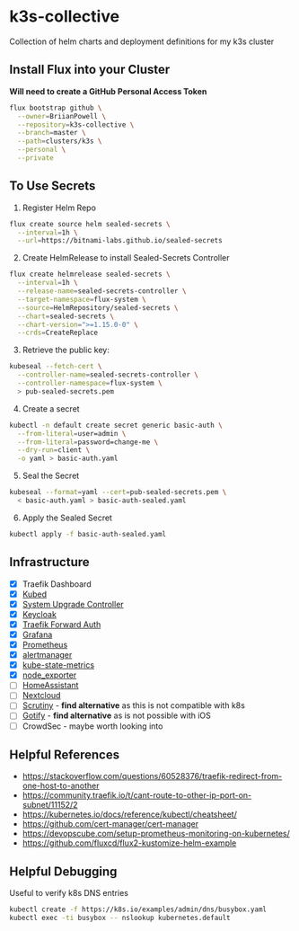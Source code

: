 # k3s-collective

Collection of helm charts and deployment definitions for my k3s cluster

## Install Flux into your Cluster

**Will need to create a GitHub Personal Access Token**

```sh
flux bootstrap github \
  --owner=BriianPowell \
  --repository=k3s-collective \
  --branch=master \
  --path=clusters/k3s \
  --personal \
  --private
```

## To Use Secrets

1. Register Helm Repo

```sh
flux create source helm sealed-secrets \
  --interval=1h \
  --url=https://bitnami-labs.github.io/sealed-secrets
```

2. Create HelmRelease to install Sealed-Secrets Controller

```sh
flux create helmrelease sealed-secrets \
  --interval=1h \
  --release-name=sealed-secrets-controller \
  --target-namespace=flux-system \
  --source=HelmRepository/sealed-secrets \
  --chart=sealed-secrets \
  --chart-version=">=1.15.0-0" \
  --crds=CreateReplace
```

3. Retrieve the public key:

```sh
kubeseal --fetch-cert \
  --controller-name=sealed-secrets-controller \
  --controller-namespace=flux-system \
  > pub-sealed-secrets.pem
```

4. Create a secret

```sh
kubectl -n default create secret generic basic-auth \
  --from-literal=user=admin \
  --from-literal=password=change-me \
  --dry-run=client \
  -o yaml > basic-auth.yaml
```

5. Seal the Secret

```sh
kubeseal --format=yaml --cert=pub-sealed-secrets.pem \
  < basic-auth.yaml > basic-auth-sealed.yaml
```

6. Apply the Sealed Secret

```sh
kubectl apply -f basic-auth-sealed.yaml
```

## Infrastructure

- [x] Traefik Dashboard
- [x] [Kubed](https://appscode.com/products/kubed/v0.12.0/welcome/)
- [x] [System Upgrade Controller](https://github.com/rancher/system-upgrade-controller)
- [x] [Keycloak](https://github.com/keycloak/keycloak)
- [x] [Traefik Forward Auth](https://github.com/thomseddon/traefik-forward-auth)
- [x] [Grafana](https://github.com/grafana/grafana)
- [x] [Prometheus](https://prometheus.io/)
- [x] [alertmanager](https://github.com/prometheus/alertmanager)
- [x] [kube-state-metrics](https://github.com/kubernetes/kube-state-metrics)
- [x] [node_exporter](https://github.com/prometheus/node_exporter)
- [ ] [HomeAssistant](https://www.home-assistant.io/)
- [ ] [Nextcloud](https://github.com/nextcloud/server)
- [ ] [Scrutiny](https://github.com/AnalogJ/scrutiny) - **find alternative** as this is not compatible with k8s
- [ ] [Gotify](https://github.com/gotify/server) - **find alternative** as is not possible with iOS
- [ ] CrowdSec - maybe worth looking into

## Helpful References

- <https://stackoverflow.com/questions/60528376/traefik-redirect-from-one-host-to-another>
- <https://community.traefik.io/t/cant-route-to-other-ip-port-on-subnet/11152/2>
- <https://kubernetes.io/docs/reference/kubectl/cheatsheet/>
- <https://github.com/cert-manager/cert-manager>
- <https://devopscube.com/setup-prometheus-monitoring-on-kubernetes/>
- <https://github.com/fluxcd/flux2-kustomize-helm-example>

## Helpful Debugging

Useful to verify k8s DNS entries

```bash
kubectl create -f https://k8s.io/examples/admin/dns/busybox.yaml
kubectl exec -ti busybox -- nslookup kubernetes.default
```
